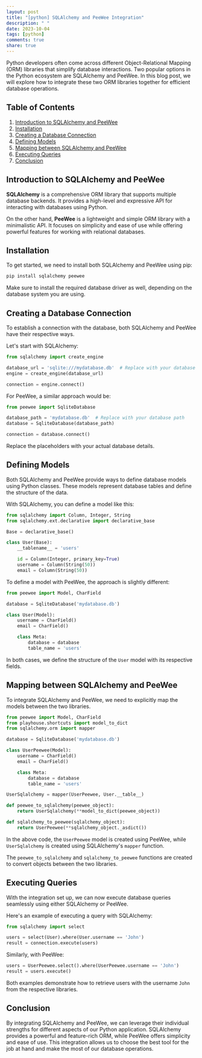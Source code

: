 ```yaml
---
layout: post
title: "[python] SQLAlchemy and PeeWee Integration"
description: " "
date: 2023-10-04
tags: [python]
comments: true
share: true
---
```


Python developers often come across different Object-Relational Mapping (ORM) libraries that simplify database interactions. Two popular options in the Python ecosystem are SQLAlchemy and PeeWee. In this blog post, we will explore how to integrate these two ORM libraries together for efficient database operations.

## Table of Contents
1. [Introduction to SQLAlchemy and PeeWee](#introduction)
2. [Installation](#installation)
3. [Creating a Database Connection](#connection)
4. [Defining Models](#models)
5. [Mapping between SQLAlchemy and PeeWee](#mapping)
6. [Executing Queries](#queries)
7. [Conclusion](#conclusion)

## Introduction to SQLAlchemy and PeeWee <a name="introduction"></a>
**SQLAlchemy** is a comprehensive ORM library that supports multiple database backends. It provides a high-level and expressive API for interacting with databases using Python.

On the other hand, **PeeWee** is a lightweight and simple ORM library with a minimalistic API. It focuses on simplicity and ease of use while offering powerful features for working with relational databases.

## Installation <a name="installation"></a>
To get started, we need to install both SQLAlchemy and PeeWee using pip:

```python
pip install sqlalchemy peewee
```

Make sure to install the required database driver as well, depending on the database system you are using.

## Creating a Database Connection <a name="connection"></a>
To establish a connection with the database, both SQLAlchemy and PeeWee have their respective ways.

Let's start with SQLAlchemy:

```python
from sqlalchemy import create_engine

database_url = 'sqlite:///mydatabase.db'  # Replace with your database URL
engine = create_engine(database_url)

connection = engine.connect()
```

For PeeWee, a similar approach would be:

```python
from peewee import SqliteDatabase

database_path = 'mydatabase.db'  # Replace with your database path
database = SqliteDatabase(database_path)

connection = database.connect()
```

Replace the placeholders with your actual database details.

## Defining Models <a name="models"></a>
Both SQLAlchemy and PeeWee provide ways to define database models using Python classes. These models represent database tables and define the structure of the data.

With SQLAlchemy, you can define a model like this:

```python
from sqlalchemy import Column, Integer, String
from sqlalchemy.ext.declarative import declarative_base

Base = declarative_base()

class User(Base):
    __tablename__ = 'users'

    id = Column(Integer, primary_key=True)
    username = Column(String(50))
    email = Column(String(50))
```

To define a model with PeeWee, the approach is slightly different:

```python
from peewee import Model, CharField

database = SqliteDatabase('mydatabase.db')

class User(Model):
    username = CharField()
    email = CharField()

    class Meta:
        database = database
        table_name = 'users'
```

In both cases, we define the structure of the `User` model with its respective fields.

## Mapping between SQLAlchemy and PeeWee <a name="mapping"></a>
To integrate SQLAlchemy and PeeWee, we need to explicitly map the models between the two libraries.

```python
from peewee import Model, CharField
from playhouse.shortcuts import model_to_dict
from sqlalchemy.orm import mapper

database = SqliteDatabase('mydatabase.db')

class UserPeewee(Model):
    username = CharField()
    email = CharField()

    class Meta:
        database = database
        table_name = 'users'

UserSqlalchemy = mapper(UserPeewee, User.__table__)

def peewee_to_sqlalchemy(peewee_object):
    return UserSqlalchemy(**model_to_dict(peewee_object))

def sqlalchemy_to_peewee(sqlalchemy_object):
    return UserPeewee(**sqlalchemy_object._asdict())
```

In the above code, the `UserPeewee` model is created using PeeWee, while `UserSqlalchemy` is created using SQLAlchemy's `mapper` function.

The `peewee_to_sqlalchemy` and `sqlalchemy_to_peewee` functions are created to convert objects between the two libraries.

## Executing Queries <a name="queries"></a>
With the integration set up, we can now execute database queries seamlessly using either SQLAlchemy or PeeWee.

Here's an example of executing a query with SQLAlchemy:

```python
from sqlalchemy import select

users = select(User).where(User.username == 'John')
result = connection.execute(users)
```

Similarly, with PeeWee:

```python
users = UserPeewee.select().where(UserPeewee.username == 'John')
result = users.execute()
```

Both examples demonstrate how to retrieve users with the username `John` from the respective libraries.

## Conclusion <a name="conclusion"></a>
By integrating SQLAlchemy and PeeWee, we can leverage their individual strengths for different aspects of our Python application. SQLAlchemy provides a powerful and feature-rich ORM, while PeeWee offers simplicity and ease of use. This integration allows us to choose the best tool for the job at hand and make the most of our database operations.
